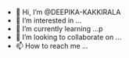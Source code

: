 - 👋 Hi, I’m @DEEPIKA-KAKKIRALA
- 👀 I’m interested in ...
- 🌱 I’m currently learning ...p
- 💞️ I’m looking to collaborate on ...
- 📫 How to reach me ...

<!---
DEEPIKA-KAKKIRALA/DEEPIKA-KAKKIRALA is a ✨ special ✨ repository because its `README.md` (this file) appears on your GitHub profile.
You can click the Preview link to take a look at your changes.
--->

